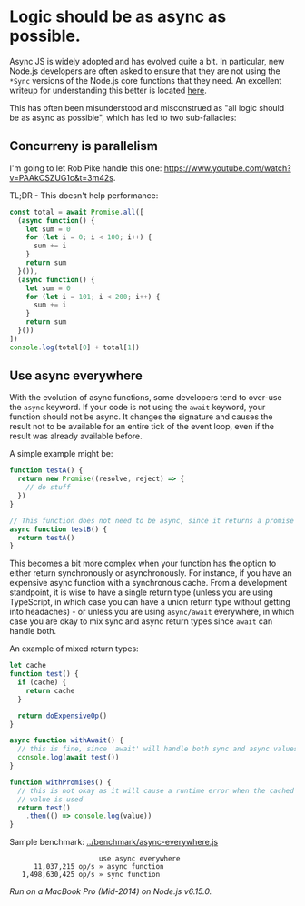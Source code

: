 # Logic should be as async as possible.

Async JS is widely adopted and has evolved quite a bit. In particular, new Node.js developers are often asked to ensure that they are not using the `*Sync` versions of the Node.js core functions that they need. An excellent writeup for understanding this better is located [here](https://nodejs.org/en/docs/guides/blocking-vs-non-blocking/).

This has often been misunderstood and misconstrued as "all logic should be as async as possible", which has led to two sub-fallacies:

## Concurreny is parallelism

I'm going to let Rob Pike handle this one: https://www.youtube.com/watch?v=PAAkCSZUG1c&t=3m42s.

TL;DR - This doesn't help performance:

```javascript
const total = await Promise.all([
  (async function() {
    let sum = 0
    for (let i = 0; i < 100; i++) {
      sum += i
    }
    return sum
  }()),
  (async function() {
    let sum = 0
    for (let i = 101; i < 200; i++) {
      sum += i
    }
    return sum
  }())
])
console.log(total[0] + total[1])
```

## Use async everywhere

With the evolution of async functions, some developers tend to over-use the `async` keyword. If your code is not using the `await` keyword, your function should not be async. It changes the signature and causes the result not to be available for an entire tick of the event loop, even if the result was already available before.

A simple example might be:

```javascript
function testA() {
  return new Promise((resolve, reject) => {
    // do stuff
  })
}

// This function does not need to be async, since it returns a promise
async function testB() {
  return testA()
}
```

This becomes a bit more complex when your function has the option to either return synchronously or asynchronously. For instance, if you have an expensive async function with a synchronous cache. From a development standpoint, it is wise to have a single return type (unless you are using TypeScript, in which case you can have a union return type without getting into headaches) - or unless you are using `async/await` everywhere, in which case you are okay to mix sync and async return types since `await` can handle both.

An example of mixed return types:

```javascript
let cache
function test() {
  if (cache) {
    return cache
  }

  return doExpensiveOp()
}

async function withAwait() {
  // this is fine, since 'await' will handle both sync and async values
  console.log(await test())
}

function withPromises() {
  // this is not okay as it will cause a runtime error when the cached
  // value is used
  return test()
    .then(() => console.log(value))
}
```

Sample benchmark: [../benchmark/async-everywhere.js](../benchmark/async-everywhere.js)
```
                      use async everywhere
      11,037,215 op/s » async function
   1,498,630,425 op/s » sync function
```
*Run on a MacBook Pro (Mid-2014) on Node.js v6.15.0.*
